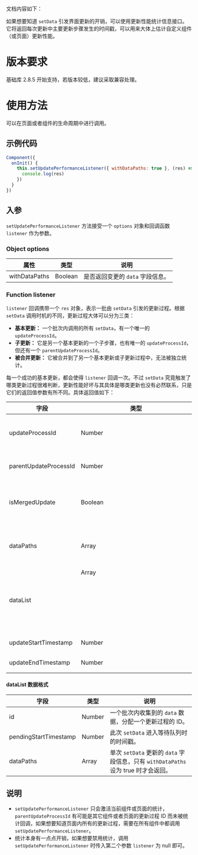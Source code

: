 文档内容如下：

如果想要知道 `setData` 引发界面更新的开销，可以使用更新性能统计信息接口。它将返回每次更新中主要更新步骤发生的时间戳，可以用来大体上估计自定义组件（或页面）更新性能。

# 版本要求
基础库 2.8.5 开始支持，若版本较低，建议采取兼容处理。

# 使用方法
可以在页面或者组件的生命周期中进行调用。

## 示例代码
```javascript
Component({
  onInit() {
    this.setUpdatePerformanceListener({ withDataPaths: true }, (res) => {
      console.log(res)
    })
  }
})
```
## 入参
`setUpdatePerformanceListener` 方法接受一个 `options` 对象和回调函数 `listener` 作为参数。

### Object options
| 属性 | 类型 | 说明 |
| --- | --- | --- |
| withDataPaths | Boolean | 是否返回变更的 `data` 字段信息。 |

### Function listener
`listener` 回调携带一个 `res` 对象，表示一批由 `setData` 引发的更新过程。根据 `setData` 调用时机的不同，更新过程大体可以分为三类：

- **基本更新：** 一个批次内调用的所有 `setData`，有一个唯一的 `updateProcessId`。
- **子更新：** 它是另一个基本更新的一个子步骤，也有唯一的 `updateProcessId`，但还有一个 `parentUpdateProcessId`。
- **被合并更新：** 它被合并到了另一个基本更新或子更新过程中，无法被独立统计。

每一个成功的基本更新，都会使得 `listener` 回调一次。不过 `setData` 究竟触发了哪类更新过程很难判断，更新性能好坏与其具体是哪类更新也没有必然联系，只是它们的返回值参数有所不同。具体返回值如下：

| 字段 | 类型 | 说明 |
| --- | --- | --- |
| updateProcessId | Number | 一个批次内收集到的 `data` 数据，分配一个更新过程的 ID。 |
| parentUpdateProcessId | Number | 对于子更新，返回它所属的更新过程 ID。 |
| isMergedUpdate | Boolean | 是否是被合并更新，如果是，则 `updateProcessId` 表示被合并到的更新过程 ID。 |
| dataPaths | Array | 此次更新的 `data` 字段信息，只有 `withDataPaths` 设为 true 时才会返回。 |
| dataList | Array<object> | 本批次内所有单个的 `setData` 统计信息。 |
| updateStartTimestamp | Number | 更新运算开始时的时间戳。 |
| updateEndTimestamp | Number | 更新运算结束时的时间戳。 |

#### dataList 数据格式
| 字段 | 类型 | 说明 |
| --- | --- | --- |
| id | Number | 一个批次内收集到的 `data` 数据，分配一个更新过程的 ID。 |
| pendingStartTimestamp | Number | 此次 `setData` 进入等待队列时的时间戳。 |
| dataPaths | Array | 单次 `setData` 更新的 `data` 字段信息，只有 `withDataPaths` 设为 true 时才会返回。 |

## 说明

- `setUpdatePerformanceListener` 只会激活当前组件或页面的统计，`parentUpdateProcessId` 有可能是其它组件或者页面的更新过程 ID 而未被统计回调，如果想要知道页面内所有的更新过程，需要在所有组件中都调用 `setUpdatePerformanceListener`。
- 统计本身有一点点开销，如果想要禁用统计，调用 `setUpdatePerformanceListener` 时传入第二个参数 `listener` 为 null 即可。
